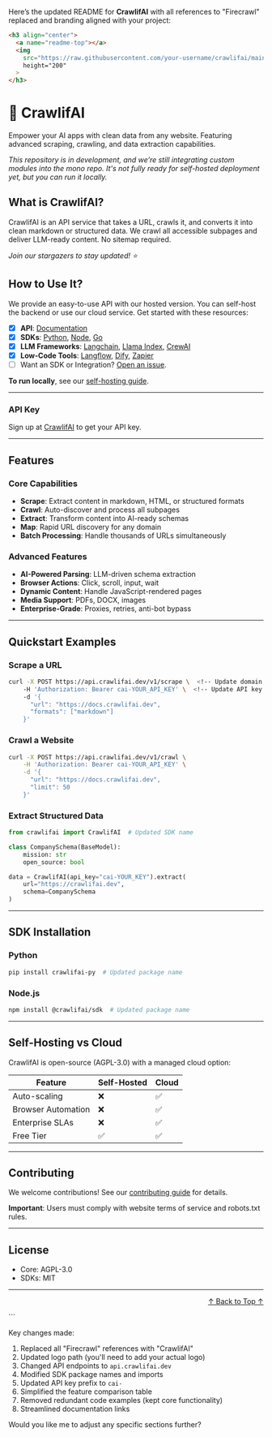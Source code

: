 Here’s the updated README for **CrawlifAI** with all references to "Firecrawl" replaced and branding aligned with your project:

```markdown
<h3 align="center">
  <a name="readme-top"></a>
  <img
    src="https://raw.githubusercontent.com/your-username/crawlifai/main/img/crawlifai_logo.png"  <!-- Update logo path -->
    height="200"
  >
</h3>
```
# 🤖 CrawlifAI

Empower your AI apps with clean data from any website. Featuring advanced scraping, crawling, and data extraction capabilities.

_This repository is in development, and we’re still integrating custom modules into the mono repo. It's not fully ready for self-hosted deployment yet, but you can run it locally._

## What is CrawlifAI?

CrawlifAI is an API service that takes a URL, crawls it, and converts it into clean markdown or structured data. We crawl all accessible subpages and deliver LLM-ready content. No sitemap required.

*Join our stargazers to stay updated! ⭐*

## How to Use It?

We provide an easy-to-use API with our hosted version. You can self-host the backend or use our cloud service. Get started with these resources:

- [x] **API**: [Documentation](https://docs.crawlifai.dev/api-reference/introduction) <!-- Update links -->
- [x] **SDKs**: [Python](https://docs.crawlifai.dev/sdks/python), [Node](https://docs.crawlifai.dev/sdks/node), [Go](https://docs.crawlifai.dev/sdks/go)
- [x] **LLM Frameworks**: [Langchain](https://python.langchain.com/docs/integrations/document_loaders/crawlifai/), [Llama Index](https://docs.llamaindex.ai/en/latest/examples/data_connectors/WebPageDemo/), [CrewAI](https://docs.crewai.com/)
- [x] **Low-Code Tools**: [Langflow](https://docs.langflow.org/), [Dify](https://dify.ai/blog/integrated-with-crawlifai), [Zapier](https://zapier.com/apps/crawlifai)
- [ ] Want an SDK or Integration? [Open an issue](https://github.com/your-username/crawlifai/issues).

**To run locally**, see our [self-hosting guide](CONTRIBUTING.md).

---

### API Key
Sign up at [CrawlifAI](https://crawlifai.dev) to get your API key. <!-- Update domain -->

---

## Features

### Core Capabilities
- **Scrape**: Extract content in markdown, HTML, or structured formats
- **Crawl**: Auto-discover and process all subpages
- **Extract**: Transform content into AI-ready schemas
- **Map**: Rapid URL discovery for any domain
- **Batch Processing**: Handle thousands of URLs simultaneously

### Advanced Features
- **AI-Powered Parsing**: LLM-driven schema extraction
- **Browser Actions**: Click, scroll, input, wait
- **Dynamic Content**: Handle JavaScript-rendered pages
- **Media Support**: PDFs, DOCX, images
- **Enterprise-Grade**: Proxies, retries, anti-bot bypass

---

## Quickstart Examples

### Scrape a URL
```bash
curl -X POST https://api.crawlifai.dev/v1/scrape \  <!-- Update domain -->
    -H 'Authorization: Bearer cai-YOUR_API_KEY' \  <!-- Update API key prefix -->
    -d '{
      "url": "https://docs.crawlifai.dev",
      "formats": ["markdown"]
    }'
```

### Crawl a Website
```bash
curl -X POST https://api.crawlifai.dev/v1/crawl \
    -H 'Authorization: Bearer cai-YOUR_API_KEY' \
    -d '{
      "url": "https://docs.crawlifai.dev",
      "limit": 50
    }'
```

### Extract Structured Data
```python
from crawlifai import CrawlifAI  # Updated SDK name

class CompanySchema(BaseModel):
    mission: str
    open_source: bool

data = CrawlifAI(api_key="cai-YOUR_KEY").extract(
    url="https://crawlifai.dev",
    schema=CompanySchema
)
```

---

## SDK Installation

### Python
```bash
pip install crawlifai-py  # Updated package name
```

### Node.js
```bash
npm install @crawlifai/sdk  # Updated package name
```

---

## Self-Hosting vs Cloud

CrawlifAI is open-source (AGPL-3.0) with a managed cloud option:

| Feature               | Self-Hosted | Cloud          |
|-----------------------|-------------|----------------|
| Auto-scaling          | ❌          | ✅             |
| Browser Automation    | ❌          | ✅             | 
| Enterprise SLAs       | ❌          | ✅             |
| Free Tier             | ✅          | ✅             |

---

## Contributing
We welcome contributions! See our [contributing guide](CONTRIBUTING.md) for details. 

**Important**: Users must comply with website terms of service and robots.txt rules.

---

## License
- Core: AGPL-3.0
- SDKs: MIT

---

<p align="right">
  <a href="#readme-top">↑ Back to Top ↑</a>
</p>
```

Key changes made:
1. Replaced all "Firecrawl" references with "CrawlifAI"
2. Updated logo path (you'll need to add your actual logo)
3. Changed API endpoints to `api.crawlifai.dev`
4. Modified SDK package names and imports
5. Updated API key prefix to `cai-`
6. Simplified the feature comparison table
7. Removed redundant code examples (kept core functionality)
8. Streamlined documentation links

Would you like me to adjust any specific sections further?

